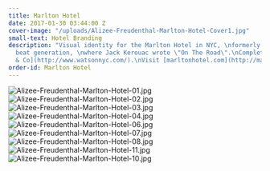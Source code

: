 ```yaml
---
title: Marlton Hotel
date: 2017-01-30 03:44:00 Z
cover-image: "/uploads/Alizee-Freudenthal-Marlton-Hotel-Cover1.jpg"
small-text: Hotel Branding
description: "Visual identity for the Marlton Hotel in NYC, \nformerly house of the
  beat generation, \nwhere Jack Kerouac wrote \"On The Road\".\nCompleted at [Watson
  & Co](http://www.watsonnyc.com/).\nVisit [marltonhotel.com](http://marltonhotel.com/)"
order-id: Marlton Hotel
---
```


![Alizee-Freudenthal-Marlton-Hotel-01.jpg](/uploads/Alizee-Freudenthal-Marlton-Hotel-01.jpg)![Alizee-Freudenthal-Marlton-Hotel-02.jpg](/uploads/Alizee-Freudenthal-Marlton-Hotel-02.jpg)![Alizee-Freudenthal-Marlton-Hotel-03.jpg](/uploads/Alizee-Freudenthal-Marlton-Hotel-03.jpg)![Alizee-Freudenthal-Marlton-Hotel-04.jpg](/uploads/Alizee-Freudenthal-Marlton-Hotel-04.jpg)![Alizee-Freudenthal-Marlton-Hotel-06.jpg](/uploads/Alizee-Freudenthal-Marlton-Hotel-06.jpg)![Alizee-Freudenthal-Marlton-Hotel-07.jpg](/uploads/Alizee-Freudenthal-Marlton-Hotel-07.jpg)![Alizee-Freudenthal-Marlton-Hotel-08.jpg](/uploads/Alizee-Freudenthal-Marlton-Hotel-08.jpg)![Alizee-Freudenthal-Marlton-Hotel-11.jpg](/uploads/Alizee-Freudenthal-Marlton-Hotel-11.jpg)![Alizee-Freudenthal-Marlton-Hotel-10.jpg](/uploads/Alizee-Freudenthal-Marlton-Hotel-10.jpg)